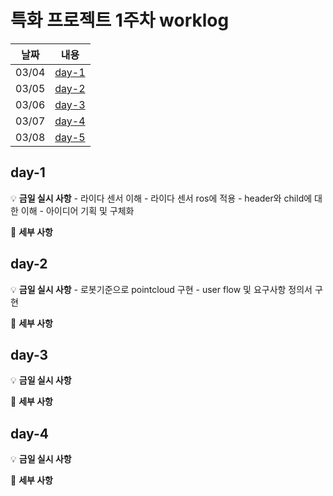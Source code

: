 # 특화 프로젝트 1주차 worklog

|날짜|내용|
|:---:|:---:|
|03/04|[day-1](#day-1)|
|03/05|[day-2](#day-2)|
|03/06|[day-3](#day-3)|
|03/07|[day-4](#day-4)|
|03/08|[day-5](#day-5)|


## day-1

💡 **금일 실시 사항**
    - 라이다 센서 이해
    - 라이다 센서 ros에 적용
    - header와 child에 대한 이해
    - 아이디어 기획 및 구체화

📜 **세부 사항**

    


## day-2

💡 **금일 실시 사항**
    - 로봇기준으로 pointcloud 구현
    - user flow 및 요구사항 정의서 구현


📜 **세부 사항**

## day-3

💡 **금일 실시 사항**



📜 **세부 사항**



## day-4

💡 **금일 실시 사항**



📜 **세부 사항**
